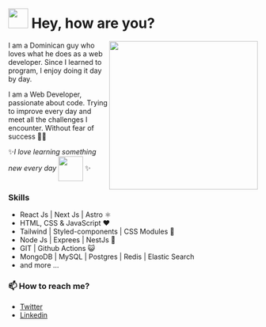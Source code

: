 # <img src='https://media.giphy.com/media/iigp4VDyf5dCLRlGkm/giphy.gif' width='40'> Hey, how are you?
<img align='right' src='https://media.giphy.com/media/evEgbkGON3VJ2YrGjM/giphy.gif' width='300'>

I am a Dominican guy who loves what he does as a web developer.
Since I learned to program, I enjoy doing it day by day.

I am a Web Developer, passionate about code. Trying to improve every day and meet all the challenges I encounter.
Without fear of success 👨‍💻

✨*I love learning something new every day*
<img align='center' src='https://media.giphy.com/media/cpAGF6uxLw93uuQNNJ/giphy.gif' width='50'> ✨

### Skills
- React Js | Next Js | Astro ⚛
- HTML, CSS & JavaScript ❤
- Tailwind | Styled-components | CSS Modules 💅
- Node Js | Exprees | NestJs 💚
- GIT | Github Actions 😺
- MongoDB | MySQL | Postgres | Redis | Elastic Search
- and more ...

### 📫 How to reach me?
- [Twitter](https://twitter.com/rsbmk)
- [Linkedin](https://www.linkedin.com/in/rsbmk/) 
